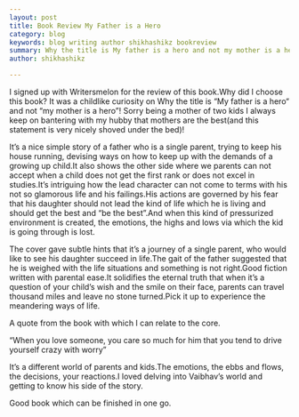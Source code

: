 ```yaml
---
layout: post
title: Book Review My Father is a Hero
category: blog
keywords: blog writing author shikhashikz bookreview
summary: Why the title is My father is a hero and not my mother is a hero! 
author: shikhashikz

---
```


I signed up with Writersmelon for the review of this book.Why did I choose this book? It was a childlike curiosity on Why the title is “My father is a hero“ and not “my mother is a hero”! Sorry being a mother of two kids I always keep on bantering with my hubby that mothers are the best(and this statement is very nicely shoved under the bed)!

It’s a nice simple story of a father who is a single parent, trying to keep his house running, devising ways on how to keep up with the demands of a growing up child.It also shows the other side where we parents can not accept when a child does not get the first rank or does not excel in studies.It’s intriguing how the lead character can not come to terms with his not so glamorous life and his failings.His actions are governed by his fear that his daughter should not lead the kind of life which he is living and should get the best and “be the best”.And when this kind of pressurized environment is created, the emotions, the highs and lows via which the kid is going through is lost.

The cover gave subtle hints that it’s a journey of a single parent, who would like to see his daughter succeed in life.The gait of the father suggested that he is weighed with the life situations and something is not right.Good fiction written with parental ease.It solidifies the eternal truth that when it’s a question of your child’s wish and the smile on their face, parents can travel thousand miles and leave no stone turned.Pick it up to experience the meandering ways of life.

A quote from the book with which I can relate to the core.

“When you love someone, you care so much for him that you tend to drive yourself crazy with worry”

It’s a different world of parents and kids.The emotions, the ebbs and flows, the decisions, your reactions.I loved delving into Vaibhav’s world and getting to know his side of the story.

Good book which can be finished in one go.

